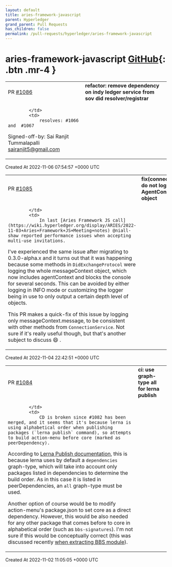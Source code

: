 ```yaml
---
layout: default
title: aries-framework-javascript
parent: Hyperledger
grand_parent: Pull Requests
has_children: false
permalink: /pull-requests/hyperledger/aries-framework-javascript
---
```


# aries-framework-javascript <span class="fs-3 right-align">[GitHub](https://github.com/hyperledger/aries-framework-javascript){: .btn .mr-4 }</span>


<div>
    <table>
        <tr>
            <td>
                PR <a href="https://github.com/hyperledger/aries-framework-javascript/pull/1086" class=".btn">#1086</a>
            </td>
            <td>
                <b>
                    refactor: remove dependency on indy ledger service from sov did resolver/registrar
                </b>
            </td>
        </tr>
        <tr>
            <td>
                
            </td>
            <td>
                resolves: #1066  and  #1067 
Signed-off-by: Sai Ranjit Tummalapalli <sairanjit5@gmail.com>
            </td>
        </tr>
    </table>
    <div class="right-align">
        Created At 2022-11-06 07:54:57 +0000 UTC
    </div>
</div>

<div>
    <table>
        <tr>
            <td>
                PR <a href="https://github.com/hyperledger/aries-framework-javascript/pull/1085" class=".btn">#1085</a>
            </td>
            <td>
                <b>
                    fix(connections): do not log AgentContext object
                </b>
            </td>
        </tr>
        <tr>
            <td>
                
            </td>
            <td>
                In last [Aries Framework JS call](https://wiki.hyperledger.org/display/ARIES/2022-11-03+Aries+Framework+JS+Meeting+notes) @niall-shaw reported performance issues when accepting multi-use invitations. 

I've experienced the same issue after migrating to 0.3.0-alpha.x and it turns out that it was happening because some methods in `DidExchangeProtocol` were logging the whole messageContext object, which now includes agentContext and blocks the console for several seconds. This can be avoided by either logging in INFO mode or customizing the logger being in use to only output a certain depth level of objects.

This PR makes a quick-fix of this issue by logging only messageContext.message, to be consistent with other methods from `ConnectionService`. Not sure if it's really useful though, but that's another subject to discuss 😄 .
            </td>
        </tr>
    </table>
    <div class="right-align">
        Created At 2022-11-04 22:42:51 +0000 UTC
    </div>
</div>

<div>
    <table>
        <tr>
            <td>
                PR <a href="https://github.com/hyperledger/aries-framework-javascript/pull/1084" class=".btn">#1084</a>
            </td>
            <td>
                <b>
                    ci: use graph-type all for lerna publish
                </b>
            </td>
        </tr>
        <tr>
            <td>
                
            </td>
            <td>
                CD is broken since #1082 has been merged, and it seems that it's because lerna is using alphabetical order when publishing packages (`lerna publish` command), so attempts to build action-menu before core (marked as peerDependency).

According to [Lerna Publish documentation](https://github.com/lerna/lerna/blob/main/commands/publish/README.md#--graph-type-alldependencies), this is because lerna uses by default a `dependencies` graph-type, which will take into account only packages listed in dependencies to determine the build order. As in this case it is listed in peerDependencies, an `all` graph-type must be used.

Another option of course would be to modify action-menu's package.json to set core as a direct dependency. However, this would be also needed for any other package that comes before to core in alphabetical order (such as `bbs-signatures`). I'm not sure if this would be conceptually correct (this was discussed recently [when extracting BBS module](https://github.com/hyperledger/aries-framework-javascript/pull/1035#discussion_r989228931)).
            </td>
        </tr>
    </table>
    <div class="right-align">
        Created At 2022-11-02 11:05:05 +0000 UTC
    </div>
</div>

